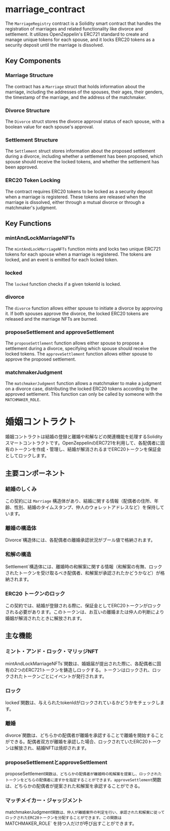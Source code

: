 # marriage_contract


The `MarriageRegistry` contract is a Solidity smart contract that handles the registration of marriages and related functionality like divorce and settlement. It utilizes OpenZeppelin's ERC721 standard to create and manage unique tokens for each spouse, and it locks ERC20 tokens as a security deposit until the marriage is dissolved.

## Key Components

### Marriage Structure

The contract has a `Marriage` struct that holds information about the marriage, including the addresses of the spouses, their ages, their genders, the timestamp of the marriage, and the address of the matchmaker.

### Divorce Structure

The `Divorce` struct stores the divorce approval status of each spouse, with a boolean value for each spouse's approval.

### Settlement Structure

The `Settlement` struct stores information about the proposed settlement during a divorce, including whether a settlement has been proposed, which spouse should receive the locked tokens, and whether the settlement has been approved.

### ERC20 Token Locking

The contract requires ERC20 tokens to be locked as a security deposit when a marriage is registered. These tokens are released when the marriage is dissolved, either through a mutual divorce or through a matchmaker's judgment.

## Key Functions

### mintAndLockMarriageNFTs

The `mintAndLockMarriageNFTs` function mints and locks two unique ERC721 tokens for each spouse when a marriage is registered. The tokens are locked, and an event is emitted for each locked token.

### locked

The `locked` function checks if a given tokenId is locked.

### divorce

The `divorce` function allows either spouse to initiate a divorce by approving it. If both spouses approve the divorce, the locked ERC20 tokens are released and the marriage NFTs are burned.

### proposeSettlement and approveSettlement

The `proposeSettlement` function allows either spouse to propose a settlement during a divorce, specifying which spouse should receive the locked tokens. The `approveSettlement` function allows either spouse to approve the proposed settlement.

### matchmakerJudgment

The `matchmakerJudgment` function allows a matchmaker to make a judgment on a divorce case, distributing the locked ERC20 tokens according to the approved settlement. This function can only be called by someone with the `MATCHMAKER_ROLE`.




# 婚姻コントラクト

婚姻コントラクトは結婚の登録と離婚や和解などの関連機能を処理するSolidityスマートコントラクトです。OpenZeppelinのERC721を利用して、各配偶者に固有のトークンを作成・管理し、結婚が解消されるまでERC20トークンを保証金としてロックします。

## 主要コンポーネント

### 結婚のしくみ

この契約には `Marriage` 構造体があり、結婚に関する情報（配偶者の住所、年齢、性別、結婚のタイムスタンプ、仲人のウォレットアドレスなど）を保持しています。

### 離婚の構造体

Divorce`構造体には、各配偶者の離婚承認状況がブール値で格納されます。

### 和解の構造

Settlement`構造体には、離婚時の和解案に関する情報（和解案の有無、ロックされたトークンを受け取るべき配偶者、和解案が承認されたかどうかなど）が格納されます。

### ERC20 トークンのロック

この契約では、結婚が登録される際に、保証金としてERC20トークンがロックされる必要があります。このトークンは、お互いの離婚または仲人の判断により婚姻が解消されたときに解放されます。

## 主な機能

### ミント・アンド・ロック・マリッジNFT

mintAndLockMarriageNFTs`関数は、婚姻届が提出された際に、各配偶者に固有の2つのERC721トークンを鋳造しロックする。トークンはロックされ、ロックされたトークンごとにイベントが発行されます。

### ロック

locked`関数は、与えられたtokenIdがロックされているかどうかをチェックします。

### 離婚

divorce`関数は、どちらかの配偶者が離婚を承認することで離婚を開始することができる。配偶者双方が離婚を承認した場合、ロックされていたERC20トークンは解放され、結婚NFTは焼却されます。

### proposeSettlementとapproveSettlement

proposeSettlement`関数は、どちらかの配偶者が離婚時の和解案を提案し、ロックされたトークンをどちらの配偶者に渡すかを指定することができます。approveSettlement`関数は、どちらかの配偶者が提案された和解案を承認することができる。

### マッチメイカー・ジャッジメント

matchmakerJudgment`関数は、仲人が離婚案件の判定を行い、承認された和解案に従ってロックされたERC20トークンを分配することができます。この関数は `MATCHMAKER_ROLE` を持つ人だけが呼び出すことができます。
